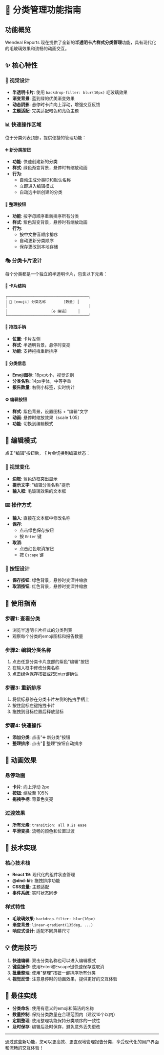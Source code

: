 # 🎯 分类管理功能指南

## 功能概览

Wendeal Reports 现在提供了全新的**半透明卡片样式分类管理**功能，具有现代化的毛玻璃效果和流畅的动画交互。

## ✨ 核心特性

### 🎨 视觉设计
- **半透明卡片**: 使用 `backdrop-filter: blur(10px)` 毛玻璃效果
- **渐变背景**: 蓝到绿的优美渐变效果
- **动态阴影**: 悬停时卡片向上浮动，增强交互反馈
- **主题适配**: 完美适配暗色和亮色主题

### 📊 快速操作区域
位于分类列表顶部，提供便捷的管理功能：

#### ➕ 新分类按钮
- **功能**: 快速创建新的分类
- **样式**: 绿色渐变背景，悬停时有缩放动画
- **行为**: 
  - 自动生成分类ID和默认名称
  - 立即进入编辑模式
  - 自动选中新创建的分类

#### 🎯 整理按钮
- **功能**: 按字母顺序重新排序所有分类
- **样式**: 紫色渐变背景，悬停时有缩放动画
- **行为**: 
  - 按中文拼音顺序排序
  - 自动更新分类顺序
  - 保存更改到本地存储

### 🎭 分类卡片设计

每个分类都是一个独立的半透明卡片，包含以下元素：

#### 📌 卡片结构
```
┌─────────────────────────────────────┐
│ 🔧 [emoji] 分类名称        [数量] │
│                                     │
│                    [⚙️ 编辑]     │
└─────────────────────────────────────┘
```

#### 🔧 拖拽手柄
- **位置**: 卡片左侧
- **样式**: 半透明背景，悬停时变亮
- **功能**: 支持拖拽重新排序

#### 📝 分类信息
- **Emoji图标**: 18px大小，视觉识别
- **分类名称**: 14px字体，中等字重
- **报告数量**: 右侧小标签，实时统计

#### ⚙️ 编辑按钮
- **样式**: 紫色背景，设置图标 + "编辑"文字
- **动画**: 悬停时缩放效果（scale 1.05）
- **功能**: 切换到编辑模式

## 📝 编辑模式

点击"编辑"按钮后，卡片会切换到编辑状态：

### 🎨 视觉变化
- **边框**: 蓝色边框突出显示
- **提示文字**: "编辑分类名称"提示
- **输入框**: 毛玻璃效果的文本框

### ⌨️ 操作方式
- **输入**: 直接在文本框中修改名称
- **保存**: 
  - 点击绿色保存按钮
  - 按 `Enter` 键
- **取消**: 
  - 点击红色取消按钮
  - 按 `Escape` 键

### 🎯 按钮设计
- **保存按钮**: 绿色背景，悬停时变深并缩放
- **取消按钮**: 红色背景，悬停时变深并缩放

## 🚀 使用指南

### 步骤1: 查看分类
- 浏览半透明卡片样式的分类列表
- 观察每个分类的emoji图标和报告数量

### 步骤2: 编辑分类名称
1. 点击任意分类卡片底部的紫色"编辑"按钮
2. 在输入框中修改分类名称
3. 点击绿色保存按钮或按Enter键确认

### 步骤3: 重新排序
1. 将鼠标悬停在分类卡片左侧的拖拽手柄上
2. 按住鼠标左键拖拽卡片
3. 拖拽到目标位置后释放鼠标

### 步骤4: 快速操作
- **添加分类**: 点击"➕ 新分类"按钮
- **整理排序**: 点击"🎯 整理"按钮自动排序

## 🎪 动画效果

### 悬停动画
- **卡片**: 向上浮动 2px
- **按钮**: 缩放至 105%
- **拖拽手柄**: 背景色变亮

### 过渡效果
- **所有元素**: `transition: all 0.2s ease`
- **平滑变换**: 流畅的颜色和位置过渡

## 🔧 技术实现

### 核心技术栈
- **React 19**: 现代化的组件状态管理
- **@dnd-kit**: 拖拽排序功能
- **CSS变量**: 主题适配
- **事件系统**: 实时状态同步

### 样式特性
- **毛玻璃效果**: `backdrop-filter: blur(10px)`
- **渐变背景**: `linear-gradient(135deg, ...)`
- **响应式设计**: 适配不同屏幕尺寸

## 💡 使用技巧

1. **快速编辑**: 双击分类名称也可以进入编辑模式
2. **键盘操作**: 使用Enter和Escape键快速保存或取消
3. **批量整理**: 使用"整理"按钮一键排序所有分类
4. **视觉反馈**: 注意悬停时的动画效果，提供更好的交互体验

## 🎯 最佳实践

- **分类命名**: 使用有意义的emoji和简洁的名称
- **数量控制**: 保持分类数量在合理范围内（建议10个以内）
- **定期整理**: 使用整理功能保持分类顺序的一致性
- **及时保存**: 编辑后及时保存，避免意外丢失更改

---

通过这些新功能，您可以更高效、更直观地管理报告分类，享受现代化的用户界面和流畅的交互体验！ 